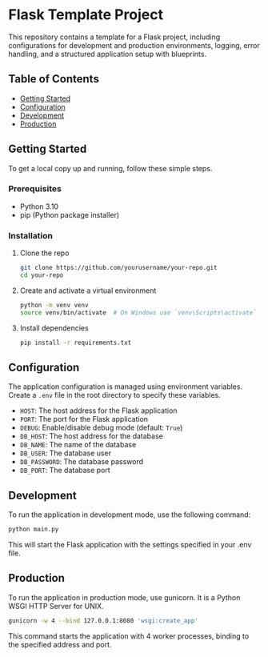 # Flask Template Project

This repository contains a template for a Flask project, including configurations for development and production
environments, logging, error handling, and a structured application setup with blueprints.

## Table of Contents

- [Getting Started](#getting-started)
- [Configuration](#configuration)
- [Development](#development)
- [Production](#production)

## Getting Started

To get a local copy up and running, follow these simple steps.

### Prerequisites

- Python 3.10
- pip (Python package installer)

### Installation

1. Clone the repo
    ```sh
    git clone https://github.com/yourusername/your-repo.git
    cd your-repo
    ```

2. Create and activate a virtual environment
    ```sh
    python -m venv venv
    source venv/bin/activate  # On Windows use `venv\Scripts\activate`
    ```

3. Install dependencies
    ```sh
    pip install -r requirements.txt
    ```

## Configuration

The application configuration is managed using environment variables. Create a `.env` file in the root directory to
specify these variables.

- `HOST`: The host address for the Flask application
- `PORT`: The port for the Flask application
- `DEBUG`: Enable/disable debug mode (default: `True`)
- `DB_HOST`: The host address for the database
- `DB_NAME`: The name of the database
- `DB_USER`: The database user
- `DB_PASSWORD`: The database password
- `DB_PORT`: The database port

## Development

To run the application in development mode, use the following command:

```sh
python main.py
```

This will start the Flask application with the settings specified in your .env file.

## Production

To run the application in production mode, use gunicorn. It is a Python WSGI HTTP Server for UNIX.

```sh
gunicorn -w 4 --bind 127.0.0.1:8080 'wsgi:create_app'
```

This command starts the application with 4 worker processes, binding to the specified address and port.

